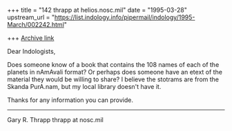 +++
title = "142 thrapp at helios.nosc.mil"
date = "1995-03-28"
upstream_url = "https://list.indology.info/pipermail/indology/1995-March/002242.html"

+++
[Archive link](https://list.indology.info/pipermail/indology/1995-March/002242.html)

Dear Indologists,

Does someone know of a book that contains the 108
names of each of the planets in nAmAvali format?  Or
perhaps does someone have an etext of the material they
would be willing to share?  I believe the stotrams are
from the Skanda PurA.nam, but my local library doesn't
have it.

Thanks for any information you can provide.

-------------------------------------------------------------

Gary R. Thrapp
thrapp at nosc.mil





